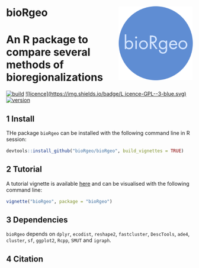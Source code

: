 # __bioRgeo__ <img src="man/figures/logo.png" align="right" alt="" width="200" />

# An R package to compare several methods of bioregionalizations

[![build](https://img.shields.io/github/workflow/status/bioRgeo/bioRgeo/pkgdown/master?style=flat&logo=github)](https://github.com/bioRgeo/bioRgeo/actions) 
[![licence](https://img.shields.io/badge/L    icence-GPL--3-blue.svg)](https://www.r-project.org/Licenses/GPL-3) 
[![version](https://img.shields.io/github/v/release/bioRgeo/bioRgeo?label=version&style=flat&logo=github)](https://github.com/bioRgeo/bioRgeo) 

## 1 Install

THe package `bioRgeo` can be installed with the following command line in R session:

``` r
devtools::install_github("bioRgeo/bioRgeo", build_vignettes = TRUE)
```

## 2 Tutorial

A tutorial vignette is available [here](https://jbferet.github.io/biodivMapR/articles/tutorial.html) and can be
visualised with the following command line:

``` r
vignette("bioRgeo", package = "bioRgeo")
```

## 3 Dependencies

`bioRgeo` depends on `dplyr`, `ecodist`, `reshape2`, `fastcluster`,
`DescTools`, `ade4`, `cluster`, `sf`, `ggplot2`, `Rcpp`, `SMUT` and
`igraph`.

## 4  Citation



